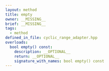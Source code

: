 ```yaml
---
layout: method
title: empty
owner: __MISSING__
brief: __MISSING__
tags:
  - method
defined_in_file: cyclic_range_adapter.hpp
overloads:
  bool empty() const:
    description: __OPTIONAL__
    return: __OPTIONAL__
    signature_with_names: bool empty() const
---
```

